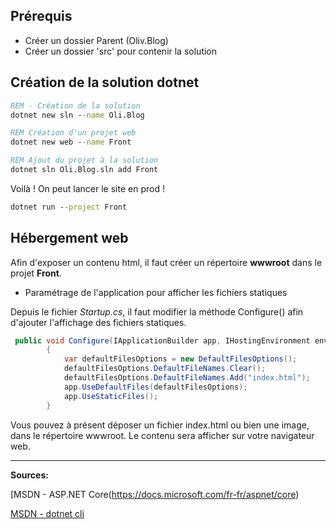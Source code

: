 ﻿---
tags: creer-une-app-dotnet-angular
---

## Prérequis

* Créer un dossier Parent (Oliv.Blog)
* Créer un dossier 'src' pour contenir la solution


## Création de la solution dotnet

```bat
REM - Création de la solution
dotnet new sln --name Oli.Blog

REM Création d'un projet web
dotnet new web --name Front

REM Ajout du projet à la solution
dotnet sln Oli.Blog.sln add Front
````

Voilà ! On peut lancer le site en prod !
```bat
dotnet run --project Front
````


## Hébergement web

Afin d'exposer un contenu html, il faut créer un répertoire **wwwroot** dans le projet **Front**.

- Paramétrage de l'application pour afficher les fichiers statiques

Depuis le fichier *Startup.cs*, il faut modifier la méthode Configure() afin d'ajouter l'affichage des fichiers statiques.
```csharp
 public void Configure(IApplicationBuilder app, IHostingEnvironment env)
        {
            var defaultFilesOptions = new DefaultFilesOptions();
            defaultFilesOptions.DefaultFileNames.Clear();
            defaultFilesOptions.DefaultFileNames.Add("index.html");
            app.UseDefaultFiles(defaultFilesOptions);
            app.UseStaticFiles();
        }
````
Vous pouvez à présent déposer un fichier index.html ou bien une image, dans le répertoire wwwroot. Le contenu sera afficher sur votre navigateur web.

----

**Sources:**

[MSDN - ASP.NET Core(https://docs.microsoft.com/fr-fr/aspnet/core)

[MSDN - dotnet cli](https://docs.microsoft.com/fr-fr/dotnet/core/tools/?tabs=netcore2x#cli-commands)


